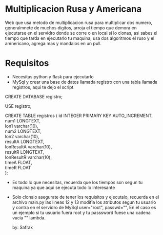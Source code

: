 # Multiplicacion Rusa y Americana
Web que usa metodo de multiplicacion rusa para multiplicar dos numero, generalmnete de muchos digitos, arroja el tiempo que demora en 
ejecutarse en el servidro donde se corre o en local si lo clonas, asi sabes el tiempo que tarda en ejecutarlo tu maquina, usa dos algoritmos el ruso y el amnericano, agrega mas y mandalos en un pull.

# Requisitos

- Necesitas python y flask para ejecutarlo
- MySql y crear una base de datos llamada registro con una tabla llamada registros, aqui te dejo el script.
    
CREATE DATABASE registro;
    
USE registro;

CREATE TABLE registros (
  id INTEGER PRIMARY KEY AUTO_INCREMENT,
  num1 LONGTEXT,  
  lon1 varchar(10),  
  num2 LONGTEXT,  
  lon2 varchar(10),  
  resultA LONGTEXT,  
  lonResultA varchar(10),  
  resultR LONGTEXT,  
  lonResultR varchar(10),  
  timeA FLOAT,  
  timeR FLOAT  
);  

- Es todo lo que necesitas, recuerda que los tiempos son segun tu maquina ya que aqui se ejecuta todo lo interesante
- Solo clonalo asegurate de tener los requisitos y ejecutalo, recuerda en el archivo main.py
  las lineas 12 y 13 modifia los atributos segun tu usuario y contra en el servidro de MySql
    user="root",
    passwd="",
  En el caso es un ejemplo si tu usuario fuera root y tu passsword fuese una cadena vacia "" lambda.

  by: Safrax

